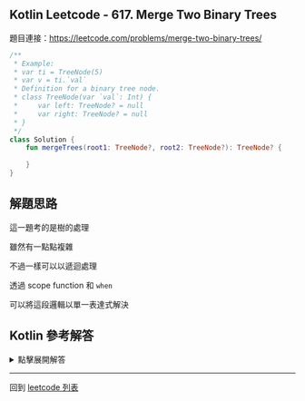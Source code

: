 ## Kotlin Leetcode - 617. Merge Two Binary Trees

題目連接：<https://leetcode.com/problems/merge-two-binary-trees/>

```kotlin
/**
 * Example:
 * var ti = TreeNode(5)
 * var v = ti.`val`
 * Definition for a binary tree node.
 * class TreeNode(var `val`: Int) {
 *     var left: TreeNode? = null
 *     var right: TreeNode? = null
 * }
 */
class Solution {
    fun mergeTrees(root1: TreeNode?, root2: TreeNode?): TreeNode? {
        
    }
}
```

## 解題思路

這一題考的是樹的處理

雖然有一點點複雜

不過一樣可以以遞迴處理

透過 scope function 和 `when`

可以將這段邏輯以單一表達式解決

## Kotlin 參考解答

<details>
  <summary>點擊展開解答</summary>

搭配 scope function 和 `when` 

以單一表達式解決的方式如下

```kotlin
class Solution {
    fun mergeTrees(t1: TreeNode?, t2: TreeNode?): TreeNode? {
        return when {
            t1 == null -> t2
            t2 == null -> t1
            else -> t1.apply {
                `val` += t2.`val`
                left = mergeTrees(left, t2.left)
                right = mergeTrees(right, t2.right)
            }
        }
    }
}
```


</details>

------

回到 [leetcode 列表](index.md)


